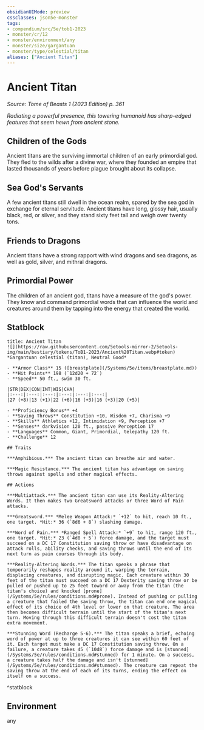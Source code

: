 ```yaml
---
obsidianUIMode: preview
cssclasses: json5e-monster
tags:
- compendium/src/5e/tob1-2023
- monster/cr/12
- monster/environment/any
- monster/size/gargantuan
- monster/type/celestial/titan
aliases: ["Ancient Titan"]
---
```

# Ancient Titan
*Source: Tome of Beasts 1 (2023 Edition) p. 361*  

*Radiating a powerful presence, this towering humanoid has sharp-edged features that seem hewn from ancient stone.*

## Children of the Gods

Ancient titans are the surviving immortal children of an early primordial god. They fled to the wilds after a divine war, where they founded an empire that lasted thousands of years before plague brought about its collapse.

## Sea God's Servants

A few ancient titans still dwell in the ocean realm, spared by the sea god in exchange for eternal servitude. Ancient titans have long, glossy hair, usually black, red, or silver, and they stand sixty feet tall and weigh over twenty tons.

## Friends to Dragons

Ancient titans have a strong rapport with wind dragons and sea dragons, as well as gold, silver, and mithral dragons.

## Primordial Power

The children of an ancient god, titans have a measure of the god's power. They know and command primordial words that can influence the world and creatures around them by tapping into the energy that created the world.

## Statblock

```ad-statblock
title: Ancient Titan
![](https://raw.githubusercontent.com/5etools-mirror-2/5etools-img/main/bestiary/tokens/ToB1-2023/Ancient%20Titan.webp#token)
*Gargantuan celestial (titan), Neutral Good*

- **Armor Class** 15 ([breastplate](/Systems/5e/items/breastplate.md))
- **Hit Points** 198 (`12d20 + 72`)
- **Speed** 50 ft., swim 30 ft.

|STR|DEX|CON|INT|WIS|CHA|
|:---:|:---:|:---:|:---:|:---:|:---:|
|27 (+8)|13 (+1)|22 (+6)|16 (+3)|16 (+3)|20 (+5)|

- **Proficiency Bonus** +4
- **Saving Throws** Constitution +10, Wisdom +7, Charisma +9
- **Skills** Athletics +12, Intimidation +9, Perception +7
- **Senses** darkvision 120 ft., passive Perception 17
- **Languages** Common, Giant, Primordial, telepathy 120 ft.
- **Challenge** 12

## Traits

***Amphibious.*** The ancient titan can breathe air and water.

***Magic Resistance.*** The ancient titan has advantage on saving throws against spells and other magical effects.

## Actions

***Multiattack.*** The ancient titan can use its Reality-Altering Words. It then makes two Greatsword attacks or three Word of Pain attacks.

***Greatsword.*** *Melee Weapon Attack:* `+12` to hit, reach 10 ft., one target. *Hit:* 36 (`8d6 + 8`) slashing damage.

***Word of Pain.*** *Ranged Spell Attack:* `+9` to hit, range 120 ft., one target. *Hit:* 23 (`4d8 + 5`) force damage, and the target must succeed on a DC 17 Constitution saving throw or have disadvantage on attack rolls, ability checks, and saving throws until the end of its next turn as pain courses through its body.

***Reality-Altering Words.*** The titan speaks a phrase that temporarily reshapes reality around it, warping the terrain, displacing creatures, and disrupting magic. Each creature within 30 feet of the titan must succeed on a DC 17 Dexterity saving throw or be pulled or pushed up to 25 feet toward or away from the titan (the titan's choice) and knocked [prone](/Systems/5e/rules/conditions.md#prone). Instead of pushing or pulling a creature that failed the saving throw, the titan can end one magical effect of its choice of 4th level or lower on that creature. The area then becomes difficult terrain until the start of the titan's next turn. Moving through this difficult terrain doesn't cost the titan extra movement.

***Stunning Word (Recharge 5-6).*** The titan speaks a brief, echoing word of power at up to three creatures it can see within 60 feet of it. Each target must make a DC 17 Constitution saving throw. On a failure, a creature takes 45 (`10d8`) force damage and is [stunned](/Systems/5e/rules/conditions.md#stunned) for 1 minute. On a success, a creature takes half the damage and isn't [stunned](/Systems/5e/rules/conditions.md#stunned). The creature can repeat the saving throw at the end of each of its turns, ending the effect on itself on a success.
```
^statblock

## Environment

any